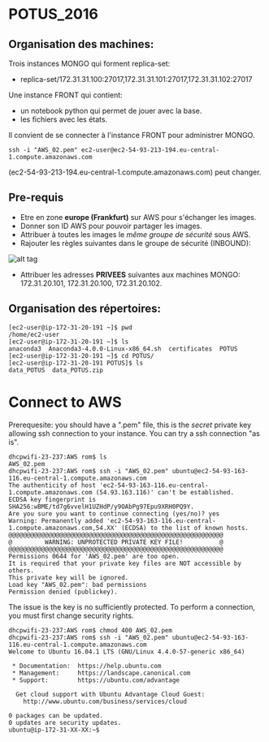 # POTUS_2016

## Organisation des machines:

Trois instances MONGO qui forment replica-set:

* replica-set/172.31.31.100:27017,172.31.31.101:27017,172.31.31.102:27017

Une instance FRONT qui contient:

* un notebook python qui permet de jouer avec la base.
* les fichiers avec les états.

Il convient de se connecter à l'instance FRONT pour administrer MONGO.

```{r, engine='bash', count_lines}
ssh -i "AWS_02.pem" ec2-user@ec2-54-93-213-194.eu-central-1.compute.amazonaws.com
```

(ec2-54-93-213-194.eu-central-1.compute.amazonaws.com) peut changer.

## Pre-requis

* Etre en zone __europe (Frankfurt)__ sur AWS pour s'échanger les images.
* Donner son ID AWS pour pouvoir partager les images.
* Attribuer à toutes les images le _même groupe de sécurité_ sous AWS.
* Rajouter les règles suivantes dans le groupe de sécurité (INBOUND): 

![alt tag](https://github.com/dokteurwho/POTUS_2016/Pasted%20image%20at%202017_01_12%2007_09%20PM.png) 

* Attribuer les adresses __PRIVEES__ suivantes aux machines MONGO: 172.31.20.101, 172.31.20.100, 172.31.20.102.

## Organisation des répertoires:

```{r, engine='bash', count_lines}
[ec2-user@ip-172-31-20-191 ~]$ pwd
/home/ec2-user
[ec2-user@ip-172-31-20-191 ~]$ ls
anaconda3  Anaconda3-4.0.0-Linux-x86_64.sh  certificates  POTUS
[ec2-user@ip-172-31-20-191 ~]$ cd POTUS/
[ec2-user@ip-172-31-20-191 POTUS]$ ls
data_POTUS  data_POTUS.zip
```

# Connect to AWS

Prerequesite: you should have a ".pem" file, this is the _secret_ private key allowing ssh connection to your instance. You can try a ssh connection "as is".

```{r, engine='bash', count_lines}
dhcpwifi-23-237:AWS rom$ ls
AWS_02.pem
dhcpwifi-23-237:AWS rom$ ssh -i "AWS_02.pem" ubuntu@ec2-54-93-163-116.eu-central-1.compute.amazonaws.com
The authenticity of host 'ec2-54-93-163-116.eu-central-1.compute.amazonaws.com (54.93.163.116)' can't be established.
ECDSA key fingerprint is SHA256:wBME/td7g6vvelH1UZHdP/y9OAbPg97Epu9XRH0PQ9Y.
Are you sure you want to continue connecting (yes/no)? yes
Warning: Permanently added 'ec2-54-93-163-116.eu-central-1.compute.amazonaws.com,54.XX' (ECDSA) to the list of known hosts.
@@@@@@@@@@@@@@@@@@@@@@@@@@@@@@@@@@@@@@@@@@@@@@@@@@@@@@@@@@@
@         WARNING: UNPROTECTED PRIVATE KEY FILE!          @
@@@@@@@@@@@@@@@@@@@@@@@@@@@@@@@@@@@@@@@@@@@@@@@@@@@@@@@@@@@
Permissions 0644 for 'AWS_02.pem' are too open.
It is required that your private key files are NOT accessible by others.
This private key will be ignored.
Load key "AWS_02.pem": bad permissions
Permission denied (publickey).
```
The issue is the key is no sufficiently protected. To perform a connection, you must first change security rights.


```{r, engine='bash', count_lines}
dhcpwifi-23-237:AWS rom$ chmod 400 AWS_02.pem
dhcpwifi-23-237:AWS rom$ ssh -i "AWS_02.pem" ubuntu@ec2-54-93-163-116.eu-central-1.compute.amazonaws.com
Welcome to Ubuntu 16.04.1 LTS (GNU/Linux 4.4.0-57-generic x86_64)

 * Documentation:  https://help.ubuntu.com
 * Management:     https://landscape.canonical.com
 * Support:        https://ubuntu.com/advantage

  Get cloud support with Ubuntu Advantage Cloud Guest:
    http://www.ubuntu.com/business/services/cloud

0 packages can be updated.
0 updates are security updates.
ubuntu@ip-172-31-XX-XX:~$
```
